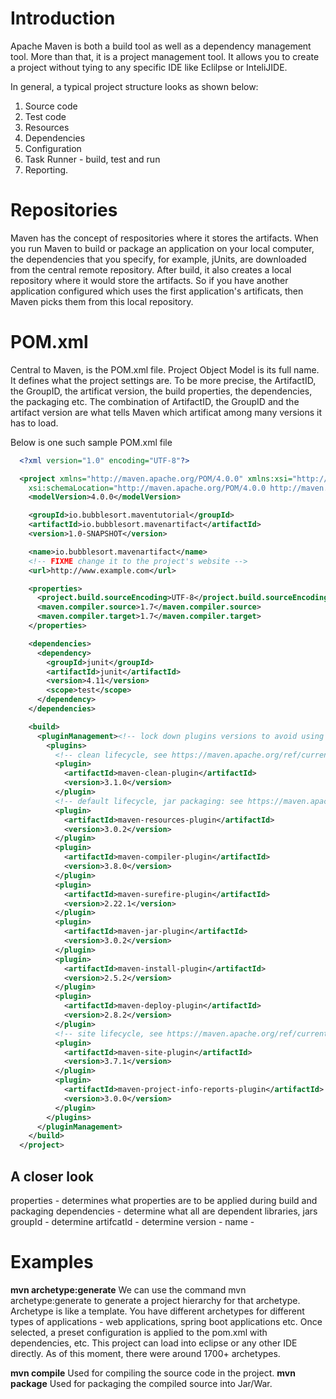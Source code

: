 # Introduction
Apache Maven is both a build tool as well as a dependency management tool. More than that, it is a project management tool. It allows you to create a project without tying to any specific IDE like Eclilpse or InteliJIDE.

In general, a typical project structure looks as shown below:
1. Source code
2. Test code
3. Resources
4. Dependencies
5. Configuration
6. Task Runner - build, test and run
7. Reporting.

# Repositories
Maven has the concept of respositories where it stores the artifacts. When you run Maven to build or package an application on your local computer, the dependencies that you specify, for example, jUnits, are downloaded from the central remote repository.
After build, it also creates a local repository where it would store the artifacts. So if you have another application configured which uses the first application's artificats, then Maven picks them from this local repository.

# POM.xml
Central to Maven, is the POM.xml file. Project Object Model is its full name. It defines what the project settings are. To be more precise, the ArtifactID, the GroupID, the artificat version, the build properties, the dependencies, the packaging etc. The combination of ArtifactID, the GroupID and the artifact version are what tells Maven which artificat among many versions it has to load.

Below is one such sample POM.xml file

```xml
  <?xml version="1.0" encoding="UTF-8"?>

  <project xmlns="http://maven.apache.org/POM/4.0.0" xmlns:xsi="http://www.w3.org/2001/XMLSchema-instance"
    xsi:schemaLocation="http://maven.apache.org/POM/4.0.0 http://maven.apache.org/xsd/maven-4.0.0.xsd">
    <modelVersion>4.0.0</modelVersion>

    <groupId>io.bubblesort.maventutorial</groupId>
    <artifactId>io.bubblesort.mavenartifact</artifactId>
    <version>1.0-SNAPSHOT</version>

    <name>io.bubblesort.mavenartifact</name>
    <!-- FIXME change it to the project's website -->
    <url>http://www.example.com</url>

    <properties>
      <project.build.sourceEncoding>UTF-8</project.build.sourceEncoding>
      <maven.compiler.source>1.7</maven.compiler.source>
      <maven.compiler.target>1.7</maven.compiler.target>
    </properties>

    <dependencies>
      <dependency>
        <groupId>junit</groupId>
        <artifactId>junit</artifactId>
        <version>4.11</version>
        <scope>test</scope>
      </dependency>
    </dependencies>

    <build>
      <pluginManagement><!-- lock down plugins versions to avoid using Maven defaults (may be moved to parent pom) -->
        <plugins>
          <!-- clean lifecycle, see https://maven.apache.org/ref/current/maven-core/lifecycles.html#clean_Lifecycle -->
          <plugin>
            <artifactId>maven-clean-plugin</artifactId>
            <version>3.1.0</version>
          </plugin>
          <!-- default lifecycle, jar packaging: see https://maven.apache.org/ref/current/maven-core/default-bindings.html#Plugin_bindings_for_jar_packaging -->
          <plugin>
            <artifactId>maven-resources-plugin</artifactId>
            <version>3.0.2</version>
          </plugin>
          <plugin>
            <artifactId>maven-compiler-plugin</artifactId>
            <version>3.8.0</version>
          </plugin>
          <plugin>
            <artifactId>maven-surefire-plugin</artifactId>
            <version>2.22.1</version>
          </plugin>
          <plugin>
            <artifactId>maven-jar-plugin</artifactId>
            <version>3.0.2</version>
          </plugin>
          <plugin>
            <artifactId>maven-install-plugin</artifactId>
            <version>2.5.2</version>
          </plugin>
          <plugin>
            <artifactId>maven-deploy-plugin</artifactId>
            <version>2.8.2</version>
          </plugin>
          <!-- site lifecycle, see https://maven.apache.org/ref/current/maven-core/lifecycles.html#site_Lifecycle -->
          <plugin>
            <artifactId>maven-site-plugin</artifactId>
            <version>3.7.1</version>
          </plugin>
          <plugin>
            <artifactId>maven-project-info-reports-plugin</artifactId>
            <version>3.0.0</version>
          </plugin>
        </plugins>
      </pluginManagement>
    </build>
  </project>
```

## A closer look
properties - determines what properties are to be applied during build and packaging
dependencies - determine what all are dependent libraries, jars
groupId - determine
artifcatId - determine
version - 
name - 

# Examples

**mvn archetype:generate**
We can use the command mvn archetype:generate to generate a project hierarchy for that archetype. Archetype is like a template. You have different archetypes for different types of applications - web applications, spring boot applications etc. Once selected, a preset configuration is applied to the pom.xml with dependencies, etc. This project can load into eclipse or any other IDE directly. As of this moment, there were around 1700+ archetypes.

**mvn compile**
Used for compiling the source code in the project.
**mvn package**
Used for packaging the compiled source into Jar/War.

